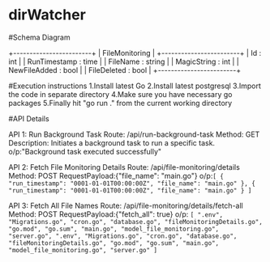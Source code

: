 # dirWatcher

#Schema Diagram

+------------------------+
|   FileMonitoring       |
+------------------------+
| Id           : int     |
| RunTimestamp : time    |
| FileName     : string  |
| MagicString  : int     |
| NewFileAdded : bool    |
| FileDeleted  : bool    |
+------------------------+

#Execution instructions
1.Install latest Go 
2.Install latest postgresql
3.Import the code in separate directory
4.Make sure you have necessary go packages 
5.Finally hit "go run ." from the current working directory

#API Details

API 1: Run Background Task
Route: /api/run-background-task
Method: GET
Description: Initiates a background task to run a specific task.
o/p:"Background task executed successfully"


API 2: Fetch File Monitoring Details
Route: /api/file-monitoring/details
Method: POST
RequestPayload:{"file_name": "main.go"}
o/p:`[
    {
        "run_timestamp": "0001-01-01T00:00:00Z",
        "file_name": "main.go"
    },
    {
        "run_timestamp": "0001-01-01T00:00:00Z",
        "file_name": "main.go"
    }
]`

API 3: Fetch All File Names
Route: /api/file-monitoring/details/fetch-all
Method: POST
RequestPayload:{"fetch_all": true}
o/p: `[
    ".env",
    "Migrations.go",
    "cron.go",
    "database.go",
    "fileMonitoringDetails.go",
    "go.mod",
    "go.sum",
    "main.go",
    "model_file_monitoring.go",
    "server.go",
    ".env",
    "Migrations.go",
    "cron.go",
    "database.go",
    "fileMonitoringDetails.go",
    "go.mod",
    "go.sum",
    "main.go",
    "model_file_monitoring.go",
    "server.go"
]`
